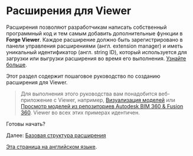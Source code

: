 # Расширения для Viewer

Расширения позволяют  разработчикам написать собственный программный код и тем самым добавить дополнительные функции в **Forge Viewer**. Каждое расширение должно быть зарегистрировано в панели управления расширениями (англ. extension manager) и иметь уникальный идентификатор (англ. string ID), который используется для загрузки или выгрузки расширения во время его выполнения. [Узнайте больше](https://forge.autodesk.com/en/docs/viewer/v7/reference/Extensions/).

Этот раздел содержит пошаговое руководство по созданию расширения для Viewer.

> Для выполнения этого руководства вам понадобится веб-приложение с Viewer, например, [Визуализация моделей](/ru-RU/tutorials/viewmodels.md) или [Просмотр моделей из репозиториев Autodesk BIM 360 & Fusion 360](/ru-RU/tutorials/viewhubmodels.md). Viewer во всех этих примерах идентичен. 

Готовы начать?

Далее: [Базовая структура расширения](/ru-RU/viewer/extensions/skeleton.md)

[Эта страница на английском языке](https://learnforge.autodesk.io/#/tutorials/extensions). 
